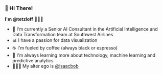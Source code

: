 ### 👋 Hi There!

**I'm @tetzloff** 👨🏻‍💻 

- 🤖 I'm currently a Senior AI Consultant in the Artificial Intelligence and Data Transformation team at Southwest Airlines
- 📊 I have a passion for data visualization
- ☕️ I'm fueled by coffee (always black or espresso)
- 🔮 I'm always learning more about technology, machine learning and predictive analytics
- 🦹🏻‍♂️ My alter ego is [@isaacbob](https://github.com/isaacbob)
